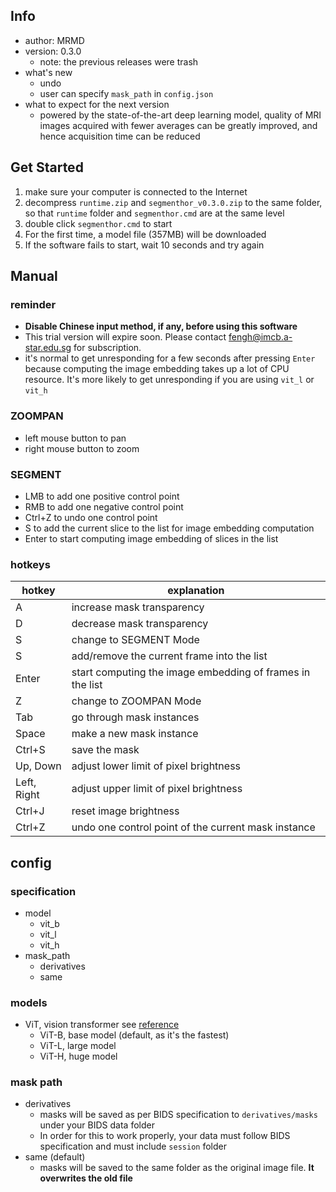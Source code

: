 ## Info
- author: MRMD
- version: 0.3.0
    - note: the previous releases were trash
- what's new
    - undo
    - user can specify `mask_path` in `config.json`
- what to expect for the next version
    - powered by the state-of-the-art deep learning model, quality of MRI images acquired with fewer averages can be greatly improved, and hence acquisition time can be reduced

## Get Started
1. make sure your computer is connected to the Internet
2. decompress `runtime.zip` and `segmenthor_v0.3.0.zip` to the same folder, so that `runtime` folder and `segmenthor.cmd` are at the same level
3. double click `segmenthor.cmd` to start
4. For the first time, a model file (357MB) will be downloaded
5. If the software fails to start, wait 10 seconds and try again

## Manual
### reminder
- **Disable Chinese input method, if any, before using this software**
- This trial version will expire soon. Please contact fengh@imcb.a-star.edu.sg for subscription.
- it's normal to get unresponding for a few seconds after pressing `Enter` because computing the image embedding takes up a lot of CPU resource. It's more likely to get unresponding if you are using `vit_l` or `vit_h`

### ZOOMPAN
- left mouse button to pan
- right mouse button to zoom

### SEGMENT
- LMB to add one positive control point
- RMB to add one negative control point
- Ctrl+Z to undo one control point
- S to add the current slice to the list for image embedding computation
- Enter to start computing image embedding of slices in the list

### hotkeys
| hotkey      | explanation                                               |
| ----------- | --------------------------------------------------------- |
| A           | increase mask transparency                                |
| D           | decrease mask transparency                                |
| S           | change to SEGMENT Mode                                    |
| S           | add/remove the current frame into the list                |
| Enter       | start computing the image embedding of frames in the list |
| Z           | change to ZOOMPAN Mode                                    |
| Tab         | go through mask instances                                 |
| Space       | make a new mask instance                                  |
| Ctrl+S      | save the mask                                             |
| Up, Down    | adjust lower limit of pixel brightness                    |
| Left, Right | adjust upper limit of pixel brightness                    |
| Ctrl+J      | reset image brightness                                    |
| Ctrl+Z      | undo one control point of the current mask instance       |

## config
### specification
- model
    - vit_b
    - vit_l
    - vit_h
- mask_path
    - derivatives
    - same

### models
- ViT, vision transformer see [reference](http://arxiv.org/abs/2010.11929)
    - ViT-B, base model (default, as it's the fastest)
    - ViT-L, large model
    - ViT-H, huge model

### mask path
- derivatives
    - masks will be saved as per BIDS specification to `derivatives/masks` under your BIDS data folder
    - In order for this to work properly, your data must follow BIDS specification and must include `session` folder
- same (default)
    - masks will be saved to the same folder as the original image file. **It overwrites the old file**